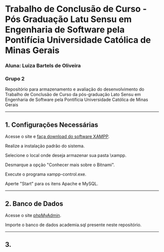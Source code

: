 # Trabalho de Conclusão de Curso - Pós Graduação Latu Sensu em Engenharia de Software pela Pontifícia Universidade Católica de Minas Gerais

### Aluna: Luiza Bartels de Oliveira
### Grupo 2

Repositório para armazenamento e avaliação do desenvolvimento do Trabalho de Conclusão de Curso da pós-graduação Lato Sensu em Engenharia de Software pela Pontifícia Universidade Católica de Minas Gerais

---
## 1. Configurações Necessárias

Acesse o site e [faça download do software XAMPP](https://www.apachefriends.org/index.html).

Realize a instalação padrão do sistema.

Selecione o local onde deseja armazenar sua pasta \xampp.

Desmarque a opção "Conhecer mais sobre o Bitnami".

Execute o programa xampp-control.exe.

Aperte "Start" para os itens Apache e MySQL.

---
## 2. Banco de Dados

Acesse o site [phpMyAdmin](http://localhost/phpmyadmin/).

Importe o banco de dados academia.sql presente neste repositório.

---
## 3. 
